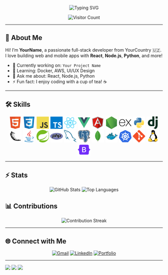 <!-- Animated Typing Title -->
<p align="center">
  <img src="https://readme-typing-svg.herokuapp.com?size=30¢er=true&vCenter=true&width=1000&height=80&lines=I'm+YourName;Full-Stack+Developer;Welcome+to+My+GitHub!+🌟" alt="Typing SVG" />
</p>

<!-- Visitor Count -->
<p align="center">
  <img src="https://profile-counter.glitch.me/YourUsername/count.svg" alt="Visitor Count" />
</p>

---

## 👋 About Me
Hi! I’m **YourName**, a passionate full-stack developer from YourCountry 🇺🇿.  
I love building web and mobile apps with **React**, **Node.js**, **Python**, and more!  
- 🔭 Currently working on: `Your Project Name`  
- 🌱 Learning: Docker, AWS, UI/UX Design  
- 💬 Ask me about: React, Node.js, Python  
- ⚡ Fun fact: I enjoy coding with a cup of tea! ☕

---

## 🛠️ Skills
<p align="center">
  <a href="#"><img src="https://raw.githubusercontent.com/devicons/devicon/master/icons/html5/html5-original.svg" width="40" alt="HTML5" /></a>
  <a href="#"><img src="https://raw.githubusercontent.com/devicons/devicon/master/icons/css3/css3-original.svg" width="40" alt="CSS3" /></a>
  <a href="#"><img src="https://raw.githubusercontent.com/devicons/devicon/master/icons/javascript/javascript-original.svg" width="40" alt="JavaScript" /></a>
  <a href="#"><img src="https://raw.githubusercontent.com/devicons/devicon/master/icons/typescript/typescript-original.svg" width="40" alt="TypeScript" /></a>
  <a href="#"><img src="https://raw.githubusercontent.com/devicons/devicon/master/icons/react/react-original.svg" width="40" alt="React" /></a>
  <a href="#"><img src="https://raw.githubusercontent.com/devicons/devicon/master/icons/vuejs/vuejs-original.svg" width="40" alt="Vue.js" /></a>
  <a href="#"><img src="https://raw.githubusercontent.com/devicons/devicon/master/icons/angularjs/angularjs-original.svg" width="40" alt="Angular" /></a>
  <a href="#"><img src="https://raw.githubusercontent.com/devicons/devicon/master/icons/nodejs/nodejs-original.svg" width="40" alt="Node.js" /></a>
  <a href="#"><img src="https://raw.githubusercontent.com/devicons/devicon/master/icons/express/express-original.svg" width="40" alt="Express" /></a>
  <a href="#"><img src="https://raw.githubusercontent.com/devicons/devicon/master/icons/python/python-original.svg" width="40" alt="Python" /></a>
  <a href="#"><img src="https://raw.githubusercontent.com/devicons/devicon/master/icons/django/django-plain.svg" width="40" alt="Django" /></a>
  <a href="#"><img src="https://raw.githubusercontent.com/devicons/devicon/master/icons/flask/flask-original.svg" width="40" alt="Flask" /></a>
  <a href="#"><img src="https://raw.githubusercontent.com/devicons/devicon/master/icons/java/java-original.svg" width="40" alt="Java" /></a>
  <a href="#"><img src="https://raw.githubusercontent.com/devicons/devicon/master/icons/spring/spring-original.svg" width="40" alt="Spring" /></a>
  <a href="#"><img src="https://raw.githubusercontent.com/devicons/devicon/master/icons/php/php-original.svg" width="40" alt="PHP" /></a>
  <a href="#"><img src="https://raw.githubusercontent.com/devicons/devicon/master/icons/mysql/mysql-original.svg" width="40" alt="MySQL" /></a>
  <a href="#"><img src="https://raw.githubusercontent.com/devicons/devicon/master/icons/postgresql/postgresql-original.svg" width="40" alt="PostgreSQL" /></a>
  <a href="#"><img src="https://raw.githubusercontent.com/devicons/devicon/master/icons/mongodb/mongodb-original.svg" width="40" alt="MongoDB" /></a>
  <a href="#"><img src="https://raw.githubusercontent.com/devicons/devicon/master/icons/docker/docker-original.svg" width="40" alt="Docker" /></a>
  <a href="#"><img src="https://raw.githubusercontent.com/devicons/devicon/master/icons/kubernetes/kubernetes-plain.svg" width="40" alt="Kubernetes" /></a>
  <a href="#"><img src="https://raw.githubusercontent.com/devicons/devicon/master/icons/git/git-original.svg" width="40" alt="Git" /></a>
  <a href="#"><img src="https://raw.githubusercontent.com/devicons/devicon/master/icons/linux/linux-original.svg" width="40" alt="Linux" /></a>
  <a href="#"><img src="https://raw.githubusercontent.com/devicons/devicon/master/icons/bootstrap/bootstrap-plain.svg" width="40" alt="Bootstrap" /></a>
</p>

---

## ⚡ Stats
<div align="center">
  <img src="https://github-readme-stats.vercel.app/api?username=Bakhodirbekov&show_icons=true&theme=radical" alt="GitHub Stats" />
  <img src="https://github-readme-stats.vercel.app/api/top-langs/?username=Bakhodirbekov&layout=compact&theme=radical" alt="Top Languages" />
</div>

## 📊 Contributions
<p align="center">
  <img src="https://github-readme-streak-stats.herokuapp.com/?user=YourUsername&theme=radical" alt="Contribution Streak" />
</p>

---

## 🌐 Connect with Me
<p align="center">
  <a href="mailto:your.email@example.com"><img src="https://img.shields.io/badge/Gmail-D14836?style=for-the-badge&logo=gmail&logoColor=white" alt="Gmail" /></a>
  <a href="https://linkedin.com/in/yourusername"><img src="https://img.shields.io/badge/LinkedIn-0077B5?style=for-the-badge&logo=linkedin&logoColor=white" alt="LinkedIn" /></a>
  <a href="https://yourportfolio.com"><img src="https://img.shields.io/badge/Portfolio-FF7139?style=for-the-badge&logo=web&logoColor=white" alt="Portfolio" /></a>
</p>

---
<!-- Footer Animation -->
<img src="https://capsule-render.vercel.app/api?type=curved&color=00bfbf&height=120§ion=footer"/>

<!-- Footer Animation -->
<img src="https://capsule-render.vercel.app/api?type=fire&color=ff4500&height=120§ion=footer"/>

<!-- Footer Animation -->
<img src="https://capsule-render.vercel.app/api?type=waving&color=00bfbf&height=120§ion=footer"/>
